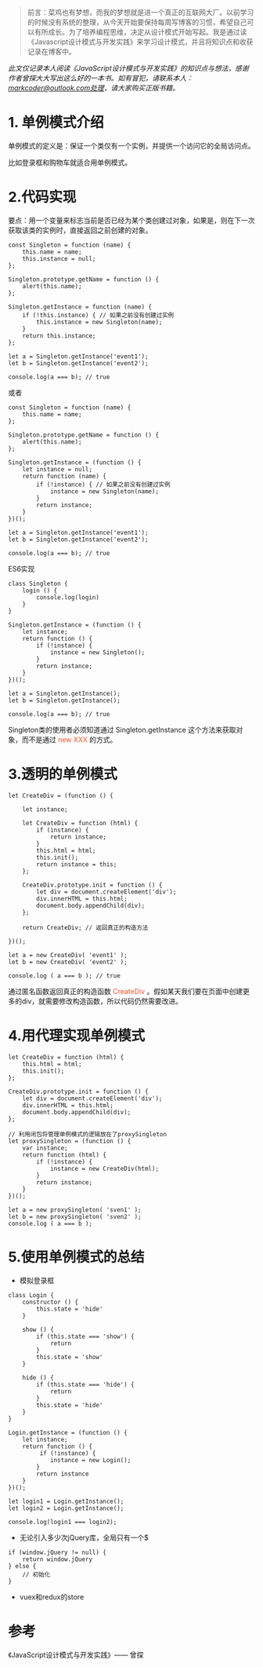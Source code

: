 >前言：菜鸡也有梦想，而我的梦想就是进一个真正的互联网大厂。以前学习的时候没有系统的整理，从今天开始要保持每周写博客的习惯，希望自己可以有所成长。为了培养编程思维，决定从设计模式开始写起。我是通过读《Javascript设计模式与开发实践》来学习设计模式，并且将知识点和收获记录在博客中。


<em>此文仅记录本人阅读《JavaScript设计模式与开发实践》的知识点与想法，感谢作者曾探大大写出这么好的一本书。如有冒犯，请联系本人：markcoder@outlook.com处理，请大家购买正版书籍。</em>

<h1>1. 单例模式介绍</h1>
<p>单例模式的定义是：保证一个类仅有一个实例，并提供一个访问它的全局访问点。</p>
<p>比如登录框和购物车就适合用单例模式。</p>
<h1>2.代码实现</h1>
<p>要点：用一个变量来标志当前是否已经为某个类创建过对象，如果是，则在下一次获取该类的实例时，直接返回之前创建的对象。</p>

```
const Singleton = function (name) {
    this.name = name;
    this.instance = null;
};

Singleton.prototype.getName = function () {
    alert(this.name);
};

Singleton.getInstance = function (name) {
    if (!this.instance) { // 如果之前没有创建过实例
        this.instance = new Singleton(name);
    }
    return this.instance;
};

let a = Singleton.getInstance('event1');
let b = Singleton.getInstance('event2');

console.log(a === b); // true
```
或者

```
const Singleton = function (name) {
    this.name = name;
};

Singleton.prototype.getName = function () {
    alert(this.name);
};

Singleton.getInstance = (function () {
    let instance = null;
    return function (name) {
        if (!instance) { // 如果之前没有创建过实例
            instance = new Singleton(name);
        }
        return instance;
    }
})();

let a = Singleton.getInstance('event1');
let b = Singleton.getInstance('event2');

console.log(a === b); // true
```
ES6实现
```
class Singleton {
    login () {
        console.log(login)
    }
}

Singleton.getInstance = (function () {
    let instance;
    return function () {
        if (!instance) {
            instance = new Singleton();
        }
        return instance;
    }
})();

let a = Singleton.getInstance();
let b = Singleton.getInstance();

console.log(a === b); // true
```
Singleton类的使用者必须知道通过 Singleton.getInstance 这个方法来获取对象，而不是通过 <font background=#fff5f5 color=#ff502c>new XXX</font> 的方式。
<h1>3.透明的单例模式</h1>

```
let CreateDiv = (function () {
    
    let instance;
    
    let CreateDiv = function (html) {
        if (instance) {
            return instance;
        }
        this.html = html;
        this.init();
        return instance = this;
    };
    
    CreateDiv.prototype.init = function () {
        let div = document.createElement('div');
        div.innerHTML = this.html;
        document.body.appendChild(div);
    };
    
    return CreateDiv; // 返回真正的构造方法
    
})();

let a = new CreateDiv( 'event1' ); 
let b = new CreateDiv( 'event2' ); 

console.log ( a === b ); // true 
```
通过匿名函数返回真正的构造函数 <font background=#fff5f5 color=#ff502c>CreateDiv</font> 。假如某天我们要在页面中创建更多的div，就需要修改构造函数，所以代码仍然需要改进。

<h1>4.用代理实现单例模式</h1>

```
let CreateDiv = function (html) {
    this.html = html;
    this.init();
};
    
CreateDiv.prototype.init = function () {
    let div = document.createElement('div');
    div.innerHTML = this.html;
    document.body.appendChild(div);
};

// 利用闭包将管理单例模式的逻辑放在了proxySingleton
let proxySingleton = (function () {
    var instance;
    return function (html) {
        if (!instance) {
            instance = new CreateDiv(html);
        }
        return instance;
    }
})();

let a = new proxySingleton( 'sven1' ); 
let b = new proxySingleton( 'sven2' ); 
console.log ( a === b ); 
```
<h1>5.使用单例模式的总结</h1>

* 模拟登录框
```
class Login {
    constructor () {
        this.state = 'hide'
    }
    
    show () {
        if (this.state === 'show') {
            return    
        }    
        this.state = 'show'
    }
    
    hide () {
        if (this.state === 'hide') {
            return
        }
        this.state = 'hide'
    }
}

Login.getInstance = (function () {
    let instance;
    return function () {
         if (!instance) {
            instance = new Login();
        }
        return instance   
    }
})();

let login1 = Login.getInstance();
let login2 = Login.getInstance();

console.log(login1 === login2);
```
* 无论引入多少次jQuery库，全局只有一个$
```
if (window.jQuery != null) {
    return window.jQuery
} else {
    // 初始化
}
```
* vuex和redux的store

<h1>参考</h1>
《JavaScript设计模式与开发实践》—— 曾探
